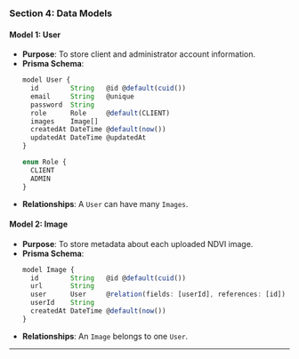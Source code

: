 ### **Section 4: Data Models**

#### **Model 1: User**

* **Purpose**: To store client and administrator account information.
* **Prisma Schema**:
  ```typescript
  model User {
    id        String   @id @default(cuid())
    email     String   @unique
    password  String
    role      Role     @default(CLIENT)
    images    Image[]
    createdAt DateTime @default(now())
    updatedAt DateTime @updatedAt
  }

  enum Role {
    CLIENT
    ADMIN
  }
  ```
* **Relationships**: A `User` can have many `Images`.

#### **Model 2: Image**

* **Purpose**: To store metadata about each uploaded NDVI image.
* **Prisma Schema**:
  ```typescript
  model Image {
    id        String   @id @default(cuid())
    url       String
    user      User     @relation(fields: [userId], references: [id])
    userId    String
    createdAt DateTime @default(now())
  }
  ```
* **Relationships**: An `Image` belongs to one `User`.

***
